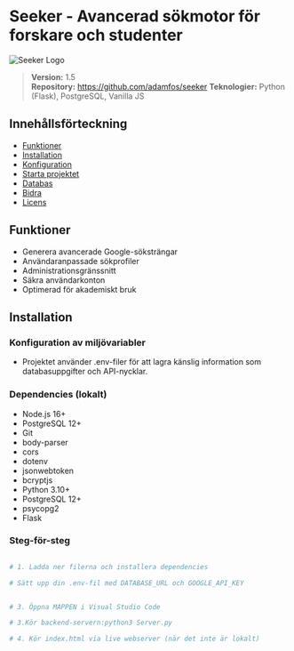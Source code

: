 # Seeker - Avancerad sökmotor för forskare och studenter

![Seeker Logo](https://i.ibb.co/pvmJX8pm/output-onlinepngtools.png)

> **Version:** 1.5  
> **Repository:** https://github.com/adamfos/seeker
> **Teknologier:** Python (Flask), PostgreSQL, Vanilla JS

## Innehållsförteckning
- [Funktioner](#-funktioner)
- [Installation](#-installation)
- [Konfiguration](#%EF%B8%8F-konfiguration)
- [Starta projektet](#-starta-projektet)
- [Databas](#-databas)
- [Bidra](#-bidra)
- [Licens](#-licens)

## Funktioner
- Generera avancerade Google-söksträngar
- Användaranpassade sökprofiler
- Administrationsgränssnitt
- Säkra användarkonton
- Optimerad för akademiskt bruk

## Installation

### Konfiguration av miljövariabler
- Projektet använder .env-filer för att lagra känslig information som databasuppgifter och API-nycklar.

### Dependencies (lokalt)
- Node.js 16+
- PostgreSQL 12+
- Git
- body-parser
- cors
- dotenv
- jsonwebtoken
- bcryptjs
- Python 3.10+
- PostgreSQL 12+
- psycopg2
- Flask

### Steg-för-steg
```bash

# 1. Ladda ner filerna och installera dependencies

# Sätt upp din .env-fil med DATABASE_URL och GOOGLE_API_KEY


# 3. Öppna MAPPEN i Visual Studio Code

# 3.Kör backend-servern:python3 Server.py

# 4. Kör index.html via live webserver (när det inte är lokalt)
